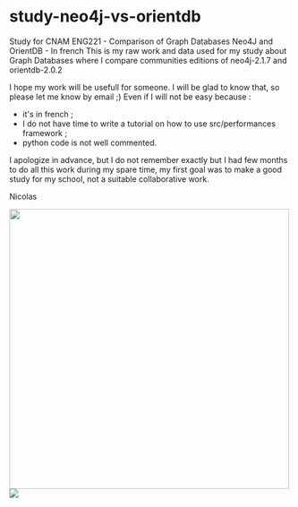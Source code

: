 # study-neo4j-vs-orientdb
Study for CNAM ENG221 - Comparison of Graph Databases Neo4J and OrientDB - In french
This is my raw work and data used for my study about Graph Databases where I compare communities editions of neo4j-2.1.7 and orientdb-2.0.2

I hope my work will be usefull for someone. I will be glad to know that, so please let me know by email ;)
Even if I will not be easy because : 

- it's in french ;
- I do not have time to write a tutorial on how to use src/performances framework ;
- python code is not well commented. 

I apologize in advance, but I do not remember exactly but I had few months to do all this work during my spare time, my first goal was to make a good study for my school, not a suitable collaborative work.

Nicolas


<img width="500" src="https://cdn.rawgit.com/wh6b/study-neo4j-vs-orientdb/master/presentation/CasPratique_Scenario02.svg">

<img src="https://cdn.rawgit.com/wh6b/study-neo4j-vs-orientdb/master/presentation/Fin.svg">

